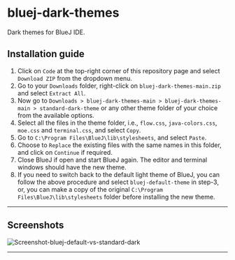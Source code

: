 # bluej-dark-themes
Dark themes for BlueJ IDE.

Installation guide
-----------------------------------------------------------------------------------------------

1. Click on ```Code``` at the top-right corner of this repository page and select ```Download ZIP``` from the dropdown menu.
2. Go to your ```Downloads``` folder, right-click on ```bluej-dark-themes-main.zip``` and select ```Extract All```.
3. Now go to ```Downloads > bluej-dark-themes-main > bluej-dark-themes-main > standard-dark-theme``` or any other theme folder of your choice from the available options.
4. Select all the files in the theme folder, i.e., ```flow.css```, ```java-colors.css```, ```moe.css``` and ```terminal.css```, and select ```Copy```.
5. Go to ```C:\Program Files\BlueJ\lib\stylesheets```, and select ```Paste```.
6. Choose to ```Replace``` the existing files with the same names in this folder, and click on ```Continue``` if required.
7. Close BlueJ if open and start BlueJ again. The editor and terminal windows should have the new theme.
8. If you need to switch back to the default light theme of BlueJ, you can follow the above procedure and select ```bluej-default-theme``` in step-3, or, you can make a copy of the original ```C:\Program Files\BlueJ\lib\stylesheets``` folder before installing the new theme.

-----------------------------------------------------------------------------------------------

Screenshots
-----------------------------------------------------------------------------------------------

![Screenshot-bluej-default-vs-standard-dark](https://user-images.githubusercontent.com/76199286/153706319-6f8c3253-7390-4a2d-b092-254c2cdf29e4.png)

-----------------------------------------------------------------------------------------------
